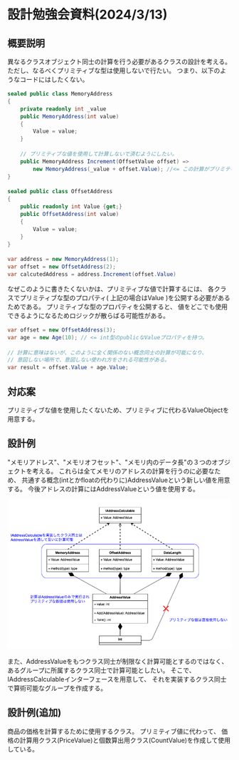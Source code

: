 # 設計勉強会資料(2024/3/13)

## 概要説明

異なるクラスオブジェクト同士の計算を行う必要があるクラスの設計を考える。
ただし、なるべくプリミティブな型は使用しないで行たい。
つまり、以下のようなコードにはしたくない。

```csharp
sealed public class MemoryAddress
{
	private readonly int _value
	public MemoryAddress(int value)
	{
		Value = value;
	}

	// プリミティブな値を使用して計算しないで済むようにしたい。
	public MemoryAddress Increment(OffsetValue offset) =>
		new MemoryAddress(_value + offset.Value); //<= この計算がプリミティブで実行される
}

sealed public class OffsetAddress
{
	public readonly int Value {get;}
	public OffsetAddress(int value)
	{
		Value = value;
	}
}

var address = new MemoryAddress(1);
var offset = new OffsetAddress(2);
var calcutedAddress = address.Increment(offset.Value)
```

なぜこのように書きたくないかは、プリミティブな値で計算するには、
各クラスでプリミティブな型のプロパティ( 上記の場合はValue )を公開する必要があるためである。
プリミティブな型のプロパティを公開すると、
値をどこでも使用できるようになるためロジックが散らばる可能性がある。

```csharp
var offset = new OffsetAddress(3);
var age = new Age(10); // <= int型のpublicなValueプロパティを持つ。

// 計算に意味はないが、このように全く関係のない概念同士の計算が可能になり、
// 意図しない場所で、意図しない使われ方をされる可能性がある。
var result = offset.Value + age.Value;
```

## 対応案

プリミティブな値を使用したくないため、プリミティブに代わるValueObjectを用意する。


## 設計例

"メモリアドレス"、"メモリオフセット"、"メモリ内のデータ長"の３つのオブジェクトを考える。
これらは全てメモリのアドレスの計算を行うのに必要なため、
共通する概念(intとかfloatの代わりに)AddressValueという新しい値を用意する。
今後アドレスの計算にはAddressValueという値を使用する。

![overview](docs/figures/overview.png)

また、AddressValueをもつクラス同士が制限なく計算可能とするのではなく、
あるグループに所属するクラス同士で計算可能としたい。
そこで、IAddressCalculableインターフェースを用意して、
それを実装するクラス同士で算術可能なグループを作成する。

## 設計例(追加)

商品の価格を計算するために使用するクラス。
プリミティブ値に代わって、
価格の計算用クラス(PriceValue)と個数算出用クラス(CountValue)を作成して使用している。